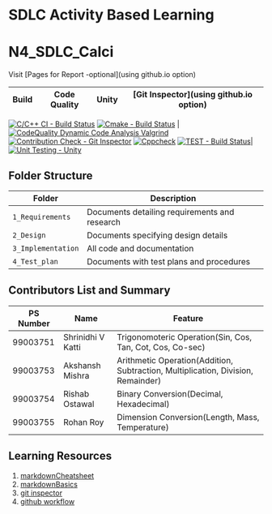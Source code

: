 # SDLC Activity Based Learning

# N4_SDLC_Calci


Visit [Pages for Report -optional](using github.io option)

Build | Code Quality | Unity | [Git Inspector](using github.io option)
------|----------|-------|--------------
[![C/C++ CI - Build Status](https://github.com/99003751/N4_SDLC_Calci/actions/workflows/c-cpp.yml/badge.svg)](https://github.com/99003751/N4_SDLC_Calci/actions/workflows/c-cpp.yml)
[![Cmake - Build Status](https://github.com/99003751/N4_SDLC_Calci/actions/workflows/Cmake.yml/badge.svg)](https://github.com/99003751/N4_SDLC_Calci/actions/workflows/Cmake.yml) |
[![CodeQuality Dynamic Code Analysis Valgrind](https://github.com/99003751/N4_SDLC_Calci/actions/workflows/CodeQuality_Dynamic.yml/badge.svg)](https://github.com/99003751/N4_SDLC_Calci/actions/workflows/CodeQuality_Dynamic.yml)
[![Contribution Check - Git Inspector](https://github.com/99003751/N4_SDLC_Calci/actions/workflows/gitInspector.yml/badge.svg)](https://github.com/99003751/N4_SDLC_Calci/actions/workflows/gitInspector.yml)
[![Cppcheck](https://github.com/99003751/N4_SDLC_Calci/actions/workflows/cppcheck.yml/badge.svg)](https://github.com/99003751/N4_SDLC_Calci/actions/workflows/cppcheck.yml)
[![TEST - Build Status](https://github.com/99003751/N4_SDLC_Calci/actions/workflows/test.yml/badge.svg)](https://github.com/99003751/N4_SDLC_Calci/actions/workflows/test.yml)|
[![Unit Testing - Unity](https://github.com/99003751/N4_SDLC_Calci/actions/workflows/unity.yml/badge.svg)](https://github.com/99003751/N4_SDLC_Calci/actions/workflows/unity.yml)



## Folder Structure
Folder             | Description
-------------------| -----------------------------------------
`1_Requirements`   | Documents detailing requirements and research
`2_Design`         | Documents specifying design details
`3_Implementation` | All code and documentation
`4_Test_plan`      | Documents with test plans and procedures

## Contributors List and Summary

| PS Number | Name              | Feature                                                                          |
|-----------|-------------------|----------------------------------------------------------------------------------|
| 99003751  | Shrinidhi V Katti | Trigonomoteric Operation(Sin, Cos, Tan, Cot, Cos, Co-sec)                        |
| 99003753  | Akshansh Mishra   | Arithmetic Operation(Addition, Subtraction, Multiplication, Division, Remainder) |
| 99003754  | Rishab Ostawal    | Binary Conversion(Decimal, Hexadecimal)                                          |
| 99003755  | Rohan Roy         | Dimension Conversion(Length, Mass, Temperature)                                  | 


## Learning Resources
1. [markdownCheatsheet](https://github.com/adam-p/markdown-here/wiki/Markdown-Cheatsheet)
2. [markdownBasics](https://guides.github.com/features/mastering-markdown/)
3. [git inspector](https://github.com/ejwa/gitinspector.git)
4. [github workflow](https://docs.github.com/en/actions/learn-github-action)


